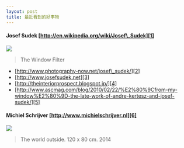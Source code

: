 ```yaml
---
layout: post
title: 最近看到的好事物
---
```


#### Josef Sudek [http://en.wikipedia.org/wiki/Josef\_Sudek][1]
![][image-1]
> The Window Filter

- [http://www.photography-now.net/josef\_sudek/][2]
- [http://www.josefsudek.net][3]
- [http://theinteriorprospect.blogspot.jp/][4]
- [http://www.ascmag.com/blog/2010/02/22/%E2%80%9Cfrom-my-window%E2%80%9D-the-late-work-of-andre-kertesz-and-josef-sudek/][5]

#### Michiel Schrijver [http://www.michielschrijver.nl][6]
![][image-2]
> The world outside. 120 x 80 cm. 2014


[1]:	http://en.wikipedia.org/wiki/Josef_Sudek
[2]:	http://www.photography-now.net/josef_sudek/
[3]:	http://www.josefsudek.net/ "http://www.josefsudek.net"
[4]:	http://theinteriorprospect.blogspot.jp/
[5]:	http://www.ascmag.com/blog/2010/02/22/%E2%80%9Cfrom-my-window%E2%80%9D-the-late-work-of-andre-kertesz-and-josef-sudek/
[6]:	http://www.michielschrijver.nl/ "http://www.michielschrijver.nl"

[image-1]:	http://img3.douban.com/view/status/raw/public/aa53d58c9771dfb.jpg
[image-2]:	http://www.michielschrijver.nl/images/9/495.800.jpg